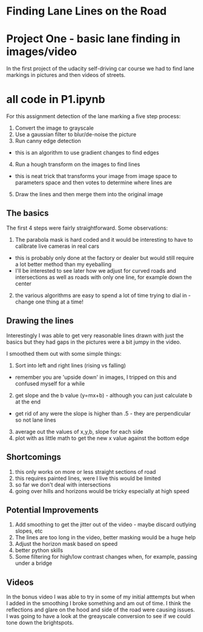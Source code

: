# **Finding Lane Lines on the Road**
# Project One - basic lane finding in images/video
In the first project of the udacity self-driving car course we had to find lane markings in pictures and then videos of streets.

# all code in P1.ipynb

For this assignment detection of the lane marking a five step process:

1. Convert the image to grayscale
2. Use a gaussian filter to blur/de-noise the picture
3. Run canny edge detection
 * this is an algorithm to use gradient changes to find edges
4. Run a hough transform on the images to find lines
 * this is neat trick that transforms your image from image space to parameters space and then votes to determine where lines are
5. Draw the lines and then merge them into the original image

## The basics

The first 4 steps were fairly straightforward. Some observations:
1. The parabola mask is hard coded and it would be interesting to have to calibrate live cameras in real cars
 * this is probably only done at the factory or dealer but would still require a lot better method than my eyeballing
 * I'll be interested to see later how we adjust for curved roads and intersections as well as roads with only one line, for example down the center
2. the various algorithms are easy to spend a lot of time trying to dial in - change one thing at a time!

## Drawing the lines

Interestingly I was able to get very reasonable lines drawn with just the basics but they had gaps in the pictures were a bit jumpy in the video.

I smoothed them out with some simple things:
1) Sort into left and right lines (rising vs falling)
* remember you are 'upside down' in images, I tripped on this and confused myself for a while
2) get slope and the b value (y=mx+b) - although you can just calculate b at the end
* get rid of any were the slope is higher than .5 - they are perpendicular so not lane lines
3) average out the values of x,y,b, slope for each side
4) plot with as little math to get the new x value against the bottom edge

[example output]: ./test_images_out/solidWhiteCurve.jpg "White Curve"

## Shortcomings
1) this only works on more or less straight sections of road
2) this requires painted lines, were I live this would be limited
3) so far we don't deal with intersections
4) going over hills and horizons would be tricky especially at high speed

## Potential Improvements
1) Add smoothing to get the jitter out of the video - maybe discard outlying slopes, etc
2) The lines are too long in the video, better masking would be a huge help
3) Adjust the horizon mask based on speed
4) better python skills
5) Some filtering for high/low contrast changes when, for example, passing under a bridge

## Videos
In the bonus video I was able to try in some of my initial atttempts but when I added in the smoothing I broke something and am out of time. I think the reflections and glare on the hood and side of the road were causing issues. I was going to have a look at the greayscale conversion to see if we could tone down the brightspots.

[example output]: ./test_videos_output/solidWhiteRight.mp4 "Solid White Line Video"

[example output]: ./test_videos_output/solidYellowLeft.mp4 "Solid Yellow Line Video"
